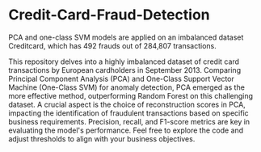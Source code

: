 # Credit-Card-Fraud-Detection
PCA and one-class SVM models are applied on an imbalanced dataset Creditcard, which has 492 frauds out of 284,807 transactions.

This repository delves into a highly imbalanced dataset of credit card transactions by European cardholders in September 2013. Comparing Principal Component Analysis (PCA)
and One-Class Support Vector Machine (One-Class SVM) for anomaly detection, PCA emerged as the more effective method, outperforming Random Forest on this challenging dataset. 
A crucial aspect is the choice of reconstruction scores in PCA, impacting the identification of fraudulent transactions based on specific business requirements. Precision, 
recall, and F1-score metrics are key in evaluating the model's performance. Feel free to explore the code and adjust thresholds to align with your business objectives.
